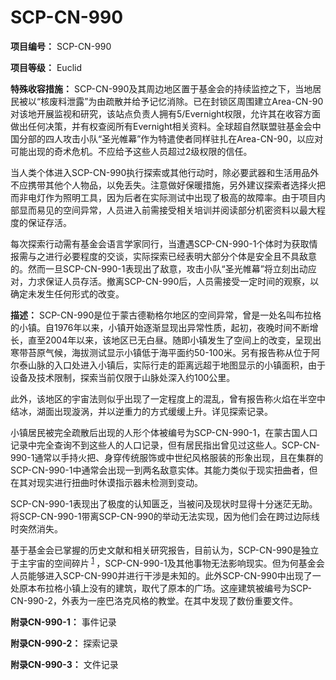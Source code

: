 # SCP-CN-990

**项目编号：** SCP-CN-990

**项目等级：** Euclid

**特殊收容措施：** SCP-CN-990及其周边地区置于基金会的持续监控之下，当地居民被以“核废料泄露”为由疏散并给予记忆消除。已在封锁区周围建立Area-CN-90对该地开展监视和研究，该站点负责人拥有5/Evernight权限，允许其在收容方面做出任何决策，并有权查阅所有Evernight相关资料。全球超自然联盟驻基金会中国分部的四人攻击小队“圣光帷幕”作为特遣使者同样驻扎在Area-CN-90，以应对可能出现的奇术危机。不应给予这些人员超过2级权限的信任。

当人类个体进入SCP-CN-990执行探索或其他行动时，除必要武器和生活用品外不应携带其他个人物品，以免丢失。注意做好保暖措施，另外建议探索者选择火把而非电灯作为照明工具，因为后者在实际测试中出现了极高的故障率。由于项目内部显而易见的空间异常，人员进入前需接受相关培训并阅读部分机密资料以最大程度的保证存活。

每次探索行动需有基金会语言学家同行，当遭遇SCP-CN-990-1个体时为获取情报需与之进行必要程度的交谈，实际探索已经表明大部分个体是安全且不具敌意的。然而一旦SCP-CN-990-1表现出了敌意，攻击小队“圣光帷幕”将立刻出动应对，力求保证人员存活。撤离SCP-CN-990后，人员需接受一定时间的观察，以确定未发生任何形式的改变。

**描述：** SCP-CN-990是位于蒙古德勒格尔地区的空间异常，曾是一处名叫布拉格的小镇。自1976年以来，小镇开始逐渐显现出异常性质，起初，夜晚时间不断增长，直至2004年以来，该地区已无白昼。随即小镇发生了空间上的改变，呈现出寒带苔原气候，海拔测试显示小镇低于海平面约50-100米。另有报告称从位于阿尔泰山脉的入口处进入小镇后，实际行走的距离远超于地图显示的小镇面积，由于设备及技术限制，探索当前仅限于山脉处深入约100公里。

此外，该地区的宇宙法则似乎出现了一定程度上的混乱，曾有报告称火焰在半空中结冰，湖面出现漩涡，并以逆重力的方式缓缓上升。详见探索记录。


小镇居民被完全疏散后出现的人形个体被编号为SCP-CN-990-1，在蒙古国人口记录中完全查询不到这些人的人口记录，但有居民指出曾见过这些人。SCP-CN-990-1通常以手持火把、身穿传统服饰或中世纪风格服装的形象出现，且在集群的SCP-CN-990-1中通常会出现一到两名敌意实体。其能力类似于现实扭曲者，但在其对现实进行扭曲时休谟指示器未检测到变动。

SCP-CN-990-1表现出了极度的认知匮乏，当被问及现状时显得十分迷茫无助。将SCP-CN-990-1带离SCP-CN-990的举动无法实现，因为他们会在跨过边际线时突然消失。

基于基金会已掌握的历史文献和相关研究报告，目前认为，SCP-CN-990是独立于主宇宙的空间碎片<sup class='footnoteref'>
 <a shape='rect' class='footnoteref' id='footnoteref-1' href='javascript:;' onclick='WIKIDOT.page.utils.scrollToReference(&apos;footnote-1&apos;)'>1</a>
</sup>，SCP-CN-990-1及其他事物无法影响现实。但为何基金会人员能够进入SCP-CN-990并进行干涉是未知的。此外SCP-CN-990中出现了一处原本布拉格小镇上没有的建筑，取代了原本的广场。这座建筑被编号为SCP-CN-990-2，外表为一座巴洛克风格的教堂。在其中发现了数份重要文件。

**附录CN-990-1：** 事件记录


**附录CN-990-2：** 探索记录


**附录CN-990-3：** 文件记录




